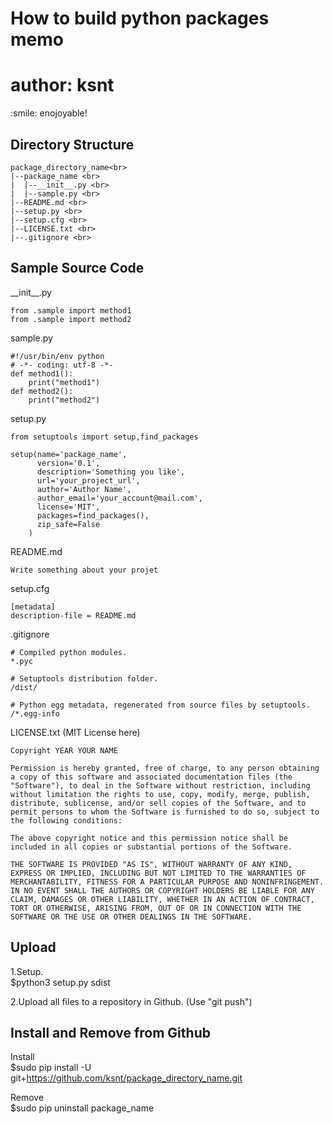 # How to build python packages memo
# author: ksnt

\:smile: enojoyable!

## Directory Structure
```
package_directory_name<br>
|--package_name <br>
|  |--__init__.py <br>
|  |--sample.py <br>
|--README.md <br>
|--setup.py <br>
|--setup.cfg <br>
|--LICENSE.txt <br>
|--.gitignore <br>
```

## Sample Source Code

\_\_init\_\_.py
```
from .sample import method1
from .sample import method2
```

sample.py
```
#!/usr/bin/env python
# -*- coding: utf-8 -*-
def method1():
    print("method1")
def method2():
    print("method2")
```

setup.py
```
from setuptools import setup,find_packages

setup(name='package_name',
      version='0.1',
      description='Something you like',
      url='your_project_url',
      author='Author Name',
      author_email='your_account@mail.com',
      license='MIT',
      packages=find_packages(),
      zip_safe=False       
    )
```

README.md
```
Write something about your projet
```

setup.cfg
```
[metadata]
description-file = README.md
```   

.gitignore
```
# Compiled python modules.
*.pyc

# Setuptools distribution folder.
/dist/

# Python egg metadata, regenerated from source files by setuptools.
/*.egg-info
```

LICENSE.txt (MIT License here)
```
Copyright YEAR YOUR NAME

Permission is hereby granted, free of charge, to any person obtaining a copy of this software and associated documentation files (the "Software"), to deal in the Software without restriction, including without limitation the rights to use, copy, modify, merge, publish, distribute, sublicense, and/or sell copies of the Software, and to permit persons to whom the Software is furnished to do so, subject to the following conditions:

The above copyright notice and this permission notice shall be included in all copies or substantial portions of the Software.

THE SOFTWARE IS PROVIDED "AS IS", WITHOUT WARRANTY OF ANY KIND, EXPRESS OR IMPLIED, INCLUDING BUT NOT LIMITED TO THE WARRANTIES OF MERCHANTABILITY, FITNESS FOR A PARTICULAR PURPOSE AND NONINFRINGEMENT. IN NO EVENT SHALL THE AUTHORS OR COPYRIGHT HOLDERS BE LIABLE FOR ANY CLAIM, DAMAGES OR OTHER LIABILITY, WHETHER IN AN ACTION OF CONTRACT, TORT OR OTHERWISE, ARISING FROM, OUT OF OR IN CONNECTION WITH THE SOFTWARE OR THE USE OR OTHER DEALINGS IN THE SOFTWARE.
```

## Upload

1.Setup.<br>
$python3 setup.py sdist <br>

2.Upload all files to a repository in Github. (Use "git push")


## Install and Remove from Github

Install <br>
$sudo pip install -U git+https://github.com/ksnt/package_directory_name.git <br>

Remove <br>
$sudo pip uninstall package_name

